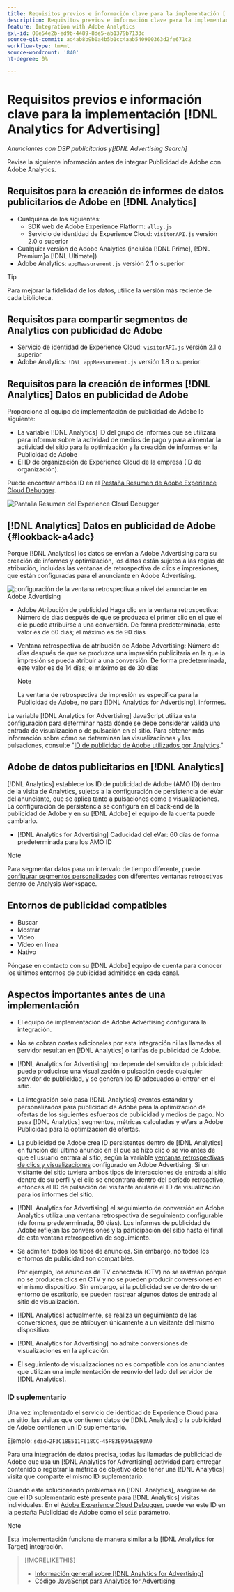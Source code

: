 ```yaml
---
title: Requisitos previos e información clave para la implementación [!DNL Analytics for Advertising]
description: Requisitos previos e información clave para la implementación [!DNL Analytics for Advertising]
feature: Integration with Adobe Analytics
exl-id: 08e54e2b-ed9b-4489-8de5-ab1379b7133c
source-git-commit: ad4ab8b9b0a4b5b1cc4aab540900363d2fe671c2
workflow-type: tm+mt
source-wordcount: '840'
ht-degree: 0%

---
```


# Requisitos previos e información clave para la implementación [!DNL Analytics for Advertising]

*Anunciantes con DSP publicitarias y[!DNL Advertising Search]*

Revise la siguiente información antes de integrar Publicidad de Adobe con Adobe Analytics.

## Requisitos para la creación de informes de datos publicitarios de Adobe en [!DNL Analytics]

* Cualquiera de los siguientes:
   * SDK web de Adobe Experience Platform: `alloy.js`
   * Servicio de identidad de Experience Cloud: `visitorAPI.js` versión 2.0 o superior
* Cualquier versión de Adobe Analytics (incluida [!DNL Prime], [!DNL Premium]o [!DNL Ultimate])
* Adobe Analytics: `appMeasurement.js` versión 2.1 o superior

>[!TIP]
>
>Para mejorar la fidelidad de los datos, utilice la versión más reciente de cada biblioteca.

## Requisitos para compartir segmentos de Analytics con publicidad de Adobe

* Servicio de identidad de Experience Cloud: `visitorAPI.js` versión 2.1 o superior
* Adobe Analytics: `!DNL appMeasurement.js` versión 1.8 o superior

## Requisitos para la creación de informes [!DNL Analytics] Datos en publicidad de Adobe

Proporcione al equipo de implementación de publicidad de Adobe lo siguiente:

* La variable [!DNL Analytics] ID del grupo de informes que se utilizará para informar sobre la actividad de medios de pago y para alimentar la actividad del sitio para la optimización y la creación de informes en la Publicidad de Adobe
* El ID de organización de Experience Cloud de la empresa (ID de organización).

Puede encontrar ambos ID en el [Pestaña Resumen de Adobe Experience Cloud Debugger](https://experienceleague.adobe.com/docs/debugger/using-v2/summary.html).

![Pantalla Resumen del Experience Cloud Debugger](/help/integrations/assets/a4adc-debugger-summary.png)

## [!DNL Analytics] Datos en publicidad de Adobe {#lookback-a4adc}

Porque [!DNL Analytics] los datos se envían a Adobe Advertising para su creación de informes y optimización, los datos están sujetos a las reglas de atribución, incluidas las ventanas de retrospectiva de clics e impresiones, que están configuradas para el anunciante en Adobe Advertising.

![configuración de la ventana retrospectiva a nivel del anunciante en Adobe Advertising](/help/integrations/assets/a4adc-lookbacks.png)

* Adobe Atribución de publicidad Haga clic en la ventana retrospectiva: Número de días después de que se produzca el primer clic en el que el clic puede atribuirse a una conversión. De forma predeterminada, este valor es de 60 días; el máximo es de 90 días
* Ventana retrospectiva de atribución de Adobe Advertising: Número de días después de que se produzca una impresión publicitaria en la que la impresión se pueda atribuir a una conversión. De forma predeterminada, este valor es de 14 días; el máximo es de 30 días

   >[!NOTE]
   >
   > La ventana de retrospectiva de impresión es específica para la Publicidad de Adobe, no para [!DNL Analytics for Advertising], informes.

La variable [!DNL Analytics for Advertising] JavaScript utiliza esta configuración para determinar hasta dónde se debe considerar válida una entrada de visualización o de pulsación en el sitio. Para obtener más información sobre cómo se determinan las visualizaciones y las pulsaciones, consulte &quot;[ID de publicidad de Adobe utilizados por Analytics](ids.md).&quot;

## Adobe de datos publicitarios en [!DNL Analytics]

[!DNL Analytics] establece los ID de publicidad de Adobe (AMO ID) dentro de la visita de Analytics, sujetos a la configuración de persistencia del eVar del anunciante, que se aplica tanto a pulsaciones como a visualizaciones. La configuración de persistencia se configura en el back-end de la publicidad de Adobe y en su [!DNL Adobe] el equipo de la cuenta puede cambiarlo.

* [!DNL Analytics for Advertising] Caducidad del eVar: 60 días de forma predeterminada para los AMO ID

>[!NOTE]
>
>Para segmentar datos para un intervalo de tiempo diferente, puede [configurar segmentos personalizados](https://experienceleague.adobe.com/docs/analytics/components/segmentation/segmentation-workflow/seg-build.html) con diferentes ventanas retroactivas dentro de Analysis Workspace.

## Entornos de publicidad compatibles

* Buscar
* Mostrar
* Vídeo
* Vídeo en línea
* Nativo

Póngase en contacto con su [!DNL Adobe] equipo de cuenta para conocer los últimos entornos de publicidad admitidos en cada canal.

## Aspectos importantes antes de una implementación

* El equipo de implementación de Adobe Advertising configurará la integración.

* No se cobran costes adicionales por esta integración ni las llamadas al servidor resultan en [!DNL Analytics] o tarifas de publicidad de Adobe.

* [!DNL Analytics for Advertising] no depende del servidor de publicidad: puede producirse una visualización o pulsación desde cualquier servidor de publicidad, y se generan los ID adecuados al entrar en el sitio.

* La integración solo pasa [!DNL Analytics] eventos estándar y personalizados para publicidad de Adobe para la optimización de ofertas de los siguientes esfuerzos de publicidad y medios de pago. No pasa [!DNL Analytics] segmentos, métricas calculadas y eVars a Adobe Publicidad para la optimización de ofertas.

* La publicidad de Adobe crea ID persistentes dentro de [!DNL Analytics] en función del último anuncio en el que se hizo clic o se vio antes de que el usuario entrara al sitio, según la variable [ventanas retrospectivas de clics y visualizaciones](#lookback-a4adc) configurado en Adobe Advertising. Si un visitante del sitio tuviera ambos tipos de interacciones de entrada al sitio dentro de su perfil y el clic se encontrara dentro del período retroactivo, entonces el ID de pulsación del visitante anularía el ID de visualización para los informes del sitio.

* [!DNL Analytics for Advertising] el seguimiento de conversión en Adobe Analytics utiliza una ventana retrospectiva de seguimiento configurable (de forma predeterminada, 60 días). Los informes de publicidad de Adobe reflejan las conversiones y la participación del sitio hasta el final de esta ventana retrospectiva de seguimiento.

* Se admiten todos los tipos de anuncios. Sin embargo, no todos los entornos de publicidad son compatibles.

   Por ejemplo, los anuncios de TV conectada (CTV) no se rastrean porque no se producen clics en CTV y no se pueden producir conversiones en el mismo dispositivo. Sin embargo, si la publicidad se ve dentro de un entorno de escritorio, se pueden rastrear algunos datos de entrada al sitio de visualización.

* [!DNL Analytics] actualmente, se realiza un seguimiento de las conversiones, que se atribuyen únicamente a un visitante del mismo dispositivo.

* [!DNL Analytics for Advertising] no admite conversiones de visualizaciones en la aplicación.

* El seguimiento de visualizaciones no es compatible con los anunciantes que utilizan una implementación de reenvío del lado del servidor de [!DNL Analytics].

### ID suplementario

Una vez implementado el servicio de identidad de Experience Cloud para un sitio, las visitas que contienen datos de [!DNL Analytics] o la publicidad de Adobe contienen un ID suplementario.

Ejemplo: `sdid=2F3C18E511F618CC-45F83E994AEE93A0`

Para una integración de datos precisa, todas las llamadas de publicidad de Adobe que usa un [!DNL Analytics for Advertising] actividad para entregar contenido o registrar la métrica de objetivo debe tener una [!DNL Analytics] visita que comparte el mismo ID suplementario.

Cuando esté solucionando problemas en [!DNL Analytics], asegúrese de que el ID suplementario esté presente para [!DNL Analytics] visitas individuales. En el [Adobe Experience Cloud Debugger](https://experienceleague.adobe.com/docs/debugger/using-v2/summary.html), puede ver este ID en la pestaña Publicidad de Adobe como el `sdid` parámetro.

>[!NOTE]
>
> Esta implementación funciona de manera similar a la [!DNL Analytics for Target] integración.

>[!MORELIKETHIS]
>
>* [Información general sobre [!DNL Analytics for Advertising]](overview.md)
>* [Código JavaScript para Analytics for Advertising](/help/integrations/analytics/javascript.md)


